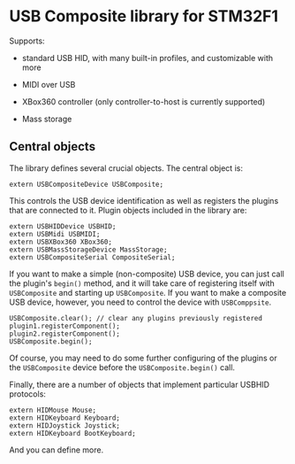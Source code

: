 # USB Composite library for STM32F1

Supports:

- standard USB HID, with many built-in profiles, and customizable with more

- MIDI over USB

- XBox360 controller (only controller-to-host is currently supported)

- Mass storage

## Central objects

The library defines several crucial objects. The central object is:

```
extern USBCompositeDevice USBComposite;
```

This controls the USB device identification as well as registers the plugins that are connected to it.
Plugin objects included in the library are: 

```
extern USBHIDDevice USBHID;
extern USBMidi USBMIDI;
extern USBXBox360 XBox360;
extern USBMassStorageDevice MassStorage;
extern USBCompositeSerial CompositeSerial;
```

If you want to make a simple (non-composite) USB device, you can just call the plugin's `begin()`
method, and it will take care of registering itself with `USBComposite` and starting up
`USBComposite`. If you want to make a composite USB device, however,
you need to control the device with `USBComppsite`.

```
USBComposite.clear(); // clear any plugins previously registered
plugin1.registerComponent(); 
plugin2.registerComponent();
USBComposite.begin();
```

Of course, you may need to do some further configuring of the plugins or the `USBComposite` device
before the `USBComposite.begin()` call.

Finally, there are a number of objects that implement particular USBHID protocols:
```
extern HIDMouse Mouse;
extern HIDKeyboard Keyboard;
extern HIDJoystick Joystick;
extern HIDKeyboard BootKeyboard;
```
And you can define more.
